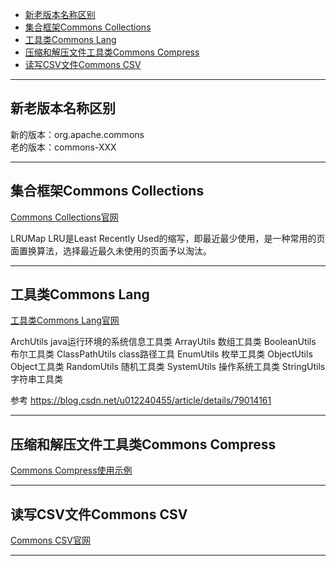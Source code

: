 - [新老版本名称区别](#新老版本名称区别)
- [集合框架Commons Collections](#集合框架Commons-Collections)
- [工具类Commons Lang](#工具类Commons-Lang)
- [压缩和解压文件工具类Commons Compress](#压缩和解压文件工具类Commons-Compress)
- [读写CSV文件Commons CSV](#读写CSV文件Commons-CSV)




---------------------------------------------------------------------------------------------------------------------
## 新老版本名称区别


新的版本：<groupId>org.apache.commons</groupId>  
老的版本：<groupId>commons-XXX</groupId>


---------------------------------------------------------------------------------------------------------------------

## 集合框架Commons Collections

[Commons Collections官网](https://commons.apache.org/proper/commons-collections/)

LRUMap LRU是Least Recently Used的缩写，即最近最少使用，是一种常用的页面置换算法，选择最近最久未使用的页面予以淘汰。





---------------------------------------------------------------------------------------------------------------------

## 工具类Commons Lang

[工具类Commons Lang官网](https://commons.apache.org/proper/commons-lang/)

ArchUtils   java运行环境的系统信息工具类
ArrayUtils  数组工具类
BooleanUtils    布尔工具类
ClassPathUtils  class路径工具
EnumUtils   枚举工具类
ObjectUtils Object工具类
RandomUtils 随机工具类
SystemUtils 操作系统工具类
StringUtils 字符串工具类


参考
https://blog.csdn.net/u012240455/article/details/79014161



---------------------------------------------------------------------------------------------------------------------
## 压缩和解压文件工具类Commons Compress


[Commons Compress使用示例](http://commons.apache.org/proper/commons-compress/examples.html)




---------------------------------------------------------------------------------------------------------------------

## 读写CSV文件Commons CSV

[Commons CSV官网](http://commons.apache.org/proper/commons-csv/)



---------------------------------------------------------------------------------------------------------------------




